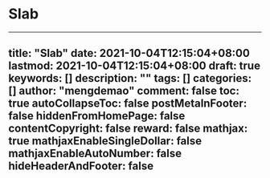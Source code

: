 # Slab

---
title: "Slab"
date: 2021-10-04T12:15:04+08:00
lastmod: 2021-10-04T12:15:04+08:00
draft: true
keywords: []
description: ""
tags: []
categories: []
author: "mengdemao"
comment: false
toc: true
autoCollapseToc: false
postMetaInFooter: false
hiddenFromHomePage: false
contentCopyright: false
reward: false
mathjax: true
mathjaxEnableSingleDollar: false
mathjaxEnableAutoNumber: false
hideHeaderAndFooter: false
---
